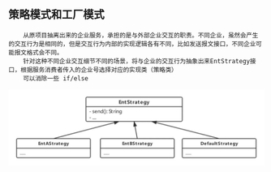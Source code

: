 ## 策略模式和工厂模式
```text
    从原项目抽离出来的企业服务，承担的是与外部企业交互的职责。不同企业，虽然会产生的交互行为是相同的，但是交互行为内部的实现逻辑各有不同，比如发送报文接口，不同企业可能报文格式会不同。
    针对这种不同企业交互细节不同的场景，将与企业的交互行为抽象出来EntStrategy接口，根据服务消费者传入的企业号选择对应的实现类（策略类）
    可以消除一些 if/else 
```


![策略模式和工厂模式](../../../../resources/images/策略模式和工厂模式.png)

